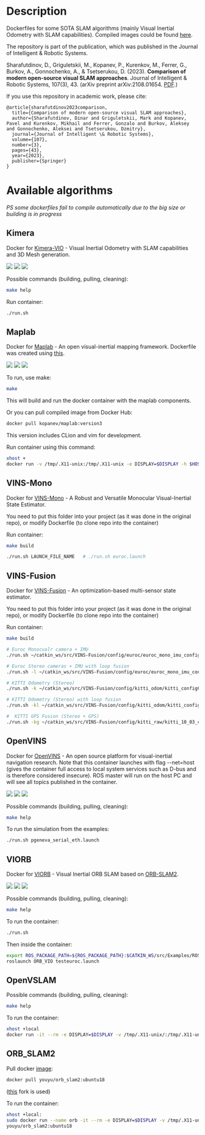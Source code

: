 # Description 
Dockerfiles for some SOTA SLAM algorithms (mainly Visual Inertial Odometry with SLAM capabilities). Compiled images could be found [here](https://hub.docker.com/u/kopanev).

The repository is part of the publication, which was published in the Journal of Intelligent & Robotic Systems.

Sharafutdinov, D., Griguletskii, M., Kopanev, P., Kurenkov, M., Ferrer, G., Burkov, A., Gonnochenko, A., & Tsetserukou, D. (2023). **Comparison of modern open-source visual SLAM approaches**. Journal of Intelligent & Robotic Systems, 107(3), 43. (arXiv preprint arXiv:2108.01654. [PDF](https://arxiv.org/pdf/2108.01654.pdf).)

If you use this repository in academic work, please cite:


    @article{sharafutdinov2023comparison,
      title={Comparison of modern open-source visual SLAM approaches},
      author={Sharafutdinov, Dinar and Griguletskii, Mark and Kopanev, Pavel and Kurenkov, Mikhail and Ferrer, Gonzalo and Burkov, Aleksey and Gonnochenko, Aleksei and Tsetserukou, Dzmitry},
      journal={Journal of Intelligent \& Robotic Systems},
      volume={107},
      number={3},
      pages={43},
      year={2023},
      publisher={Springer}
    }

# Available algorithms
*PS some dockerfiles fail to compile automatically due to the big size or building is in progress*
## Kimera
Docker for [Kimera-VIO](https://github.com/MIT-SPARK/Kimera-VIO-ROS) - Visual Inertial Odometry with SLAM capabilities and 3D Mesh generation.

![](https://img.shields.io/docker/pulls/kopanev/kimera)
![](https://img.shields.io/docker/cloud/automated/kopanev/kimera)
![](https://img.shields.io/docker/cloud/build/kopanev/kimera)

Possible commands (building, pulling, cleaning):
```sh
make help
```
Run container:
```sh
./run.sh
```

## Maplab 
Docker for [Maplab](https://github.com/ethz-asl/maplab) - An open visual-inertial mapping framework. Dockerfile was created using [this](https://github.com/sofwerx/docker-maplab).

![](https://img.shields.io/docker/pulls/kopanev/maplab)
![](https://img.shields.io/docker/cloud/automated/kopanev/maplab)
![](https://img.shields.io/docker/cloud/build/kopanev/maplab)

To run, use make:
```sh
make
```
This will build and run the docker container with the maplab components.

Or you can pull compiled image from Docker Hub:
```sh
docker pull kopanev/maplab:version3
```
This version includes CLion and vim for development.

Run container using this command: 
```sh
xhost +
docker run -v /tmp/.X11-unix:/tmp/.X11-unix -e DISPLAY=$DISPLAY -h $HOSTNAME -v $HOME/.Xauthority:/home/lyonn/.Xauthority kopanev/maplab:version3
```

## VINS-Mono
Docker for [VINS-Mono](https://github.com/HKUST-Aerial-Robotics/VINS-Mono) - A Robust and Versatile Monocular Visual-Inertial State Estimator.

You need to put this folder into your project (as it was done in the original repo), or modify Dockerfile (to clone repo into the container)

Run container:
```sh
make build

./run.sh LAUNCH_FILE_NAME   # ./run.sh euroc.launch
```

## VINS-Fusion
Docker for [VINS-Fusion](https://github.com/HKUST-Aerial-Robotics/VINS-Fusion) - An optimization-based multi-sensor state estimator.

You need to put this folder into your project (as it was done in the original repo), or modify Dockerfile (to clone repo into the container)

Run container:
```sh
make build

# Euroc Monocualr camera + IMU
./run.sh ~/catkin_ws/src/VINS-Fusion/config/euroc/euroc_mono_imu_config.yaml

# Euroc Stereo cameras + IMU with loop fusion
./run.sh -l ~/catkin_ws/src/VINS-Fusion/config/euroc/euroc_mono_imu_config.yaml

# KITTI Odometry (Stereo)
./run.sh -k ~/catkin_ws/src/VINS-Fusion/config/kitti_odom/kitti_config00-02.yaml YOUR_DATASET_FOLDER/sequences/00/

# KITTI Odometry (Stereo) with loop fusion
./run.sh -kl ~/catkin_ws/src/VINS-Fusion/config/kitti_odom/kitti_config00-02.yaml YOUR_DATASET_FOLDER/sequences/00/

#  KITTI GPS Fusion (Stereo + GPS)
./run.sh -kg ~/catkin_ws/src/VINS-Fusion/config/kitti_raw/kitti_10_03_config.yaml YOUR_DATASET_FOLDER/2011_10_03_drive_0027_sync/
```

## OpenVINS
Docker for [OpenVINS](https://github.com/rpng/open_vins) - An open source platform for visual-inertial navigation research. Note that this container launches with flag --net=host (gives the container full access to local system services such as D-bus and is therefore considered insecure). ROS master will run on the host PC and will see all topics published in the container.

![](https://img.shields.io/docker/pulls/kopanev/openvins)
![](https://img.shields.io/docker/cloud/automated/kopanev/openvins)
![](https://img.shields.io/docker/cloud/build/kopanev/openvins)

Possible commands (building, pulling, cleaning):
```sh
make help
```

To run the simulation from the examples:

```sh
./run.sh pgeneva_serial_eth.launch
```

## VIORB
Docker for [VIORB](https://github.com/jingpang/LearnVIORB) - Visual Inertial ORB SLAM based on [ORB-SLAM2](https://github.com/raulmur/ORB_SLAM2).

![](https://img.shields.io/docker/pulls/kopanev/viorb)
![](https://img.shields.io/docker/cloud/automated/kopanev/viorb)
![](https://img.shields.io/docker/cloud/build/kopanev/viorb)

Possible commands (building, pulling, cleaning):
```sh
make help
```

To run the container:

```sh
./run.sh
```

Then inside the container:
```sh
export ROS_PACKAGE_PATH=${ROS_PACKAGE_PATH}:$CATKIN_WS/src/Examples/ROS 
roslaunch ORB_VIO testeuroc.launch
```

## OpenVSLAM

Possible commands (building, pulling, cleaning):
```sh
make help
```

To run the container:
```sh
xhost +local
docker run -it --rm -e DISPLAY=$DISPLAY -v /tmp/.X11-unix/:/tmp/.X11-unix:ro ros:openvslam
```

## ORB_SLAM2

Pull docker [image](https://hub.docker.com/r/youyu/orb_slam2/tags?page=1&ordering=last_updated): 
```sh
docker pull youyu/orb_slam2:ubuntu18
```
([this](https://github.com/yuyou/ORB_SLAM2) fork is used)

To run the container:
```sh
xhost +local:
sudo docker run --name orb -it --rm -e DISPLAY=$DISPLAY -v /tmp/.X11-unix:/tmp/.X11-unix:ro \
youyu/orb_slam2:ubuntu18
```
